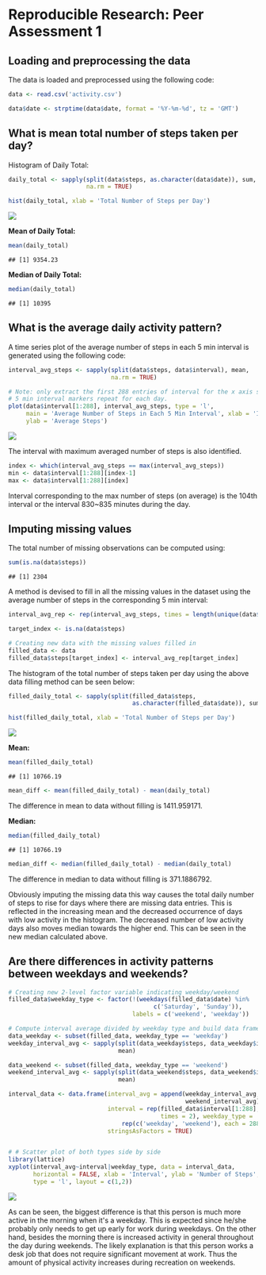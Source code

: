 # Reproducible Research: Peer Assessment 1



## Loading and preprocessing the data

The data is loaded and preprocessed using the following code:

```r
data <- read.csv('activity.csv')

data$date <- strptime(data$date, format = '%Y-%m-%d', tz = 'GMT')
```


## What is mean total number of steps taken per day?

Histogram of Daily Total:

```r
daily_total <- sapply(split(data$steps, as.character(data$date)), sum, 
                      na.rm = TRUE)

hist(daily_total, xlab = 'Total Number of Steps per Day')
```

![](figure/daily_total-1.png)<!-- -->

**Mean of Daily Total:**

```r
mean(daily_total)
```

```
## [1] 9354.23
```

**Median of Daily Total:**

```r
median(daily_total)
```

```
## [1] 10395
```

## What is the average daily activity pattern?

A time series plot of the average number of steps in each 5 min interval is generated using the following code:

```r
interval_avg_steps <- sapply(split(data$steps, data$interval), mean, 
                             na.rm = TRUE)

# Note: only extract the first 288 entries of interval for the x axis since the 
# 5 min interval markers repeat for each day.
plot(data$interval[1:288], interval_avg_steps, type = 'l', 
     main = 'Average Number of Steps in Each 5 Min Interval', xlab = 'Interval', 
     ylab = 'Average Steps')
```

![](figure/time_series-1.png)<!-- -->

The interval with maximum averaged number of steps is also identified.

```r
index <- which(interval_avg_steps == max(interval_avg_steps))
min <- data$interval[1:288][index-1]
max <- data$interval[1:288][index]
```

Interval corresponding to the max number of steps (on average) is the 104th interval or the interval 830~835 minutes during the day.

## Imputing missing values

The total number of missing observations can be computed using:

```r
sum(is.na(data$steps))
```

```
## [1] 2304
```

A method is devised to fill in all the missing values in the dataset using the average number of steps in the corresponding 5 min interval:

```r
interval_avg_rep <- rep(interval_avg_steps, times = length(unique(data$date)))

target_index <- is.na(data$steps)

# Creating new data with the missing values filled in
filled_data <- data
filled_data$steps[target_index] <- interval_avg_rep[target_index]
```

The histogram of the total number of steps taken per day using the above data filling method can be seen below:

```r
filled_daily_total <- sapply(split(filled_data$steps, 
                                   as.character(filled_data$date)), sum)

hist(filled_daily_total, xlab = 'Total Number of Steps per Day')
```

![](figure/filled_plot-1.png)<!-- -->

**Mean:**

```r
mean(filled_daily_total)
```

```
## [1] 10766.19
```

```r
mean_diff <- mean(filled_daily_total) - mean(daily_total)
```
The difference in mean to data without filling is 1411.959171. 

**Median:**

```r
median(filled_daily_total)
```

```
## [1] 10766.19
```

```r
median_diff <- median(filled_daily_total) - median(daily_total)
```

The difference in median to data without filling is 371.1886792. 

Obviously imputing the missing data this way causes the total daily number of steps to rise for days where there are missing data entries. This is reflected in the increasing mean and the decreased occurrence of days with low activity in the histogram. The decreased number of low activity days also moves median towards the higher end. This can be seen in the new median calculated above.

## Are there differences in activity patterns between weekdays and weekends?


```r
# Creating new 2-level factor variable indicating weekday/weekend
filled_data$weekday_type <- factor(!(weekdays(filled_data$date) %in% 
                                         c('Saturday', 'Sunday')), 
                                   labels = c('weekend', 'weekday'))

# Compute interval average divided by weekday type and build data frame
data_weekday <- subset(filled_data, weekday_type == 'weekday')
weekday_interval_avg <- sapply(split(data_weekday$steps, data_weekday$interval),
                               mean)

data_weekend <- subset(filled_data, weekday_type == 'weekend')
weekend_interval_avg <- sapply(split(data_weekend$steps, data_weekend$interval),
                               mean)

interval_data <- data.frame(interval_avg = append(weekday_interval_avg, 
                                                  weekend_interval_avg), 
                            interval = rep(filled_data$interval[1:288], 
                                           times = 2), weekday_type = 
                                rep(c('weekday', 'weekend'), each = 288), 
                            stringsAsFactors = TRUE)


# # Scatter plot of both types side by side
library(lattice)
xyplot(interval_avg~interval|weekday_type, data = interval_data, 
       horizontal = FALSE, xlab = 'Interval', ylab = 'Number of Steps', 
       type = 'l', layout = c(1,2))
```

![](figure/weekdays-1.png)<!-- -->

As can be seen, the biggest difference is that this person is much more active in the morning when it's a weekday. This is expected since he/she probably only needs to get up early for work during weekdays. On the other hand, besides the morning there is increased activity in general throughout the day during weekends. The likely explanation is that this person works a desk job that does not require significant movement at work. Thus the amount of physical activity increases during recreation on weekends.

